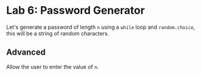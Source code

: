 
# Lab 6: Password Generator

Let's generate a password of length `n` using a `while` loop and `random.choice`, this will be a string of random characters.


## Advanced

Allow the user to enter the value of `n`.







